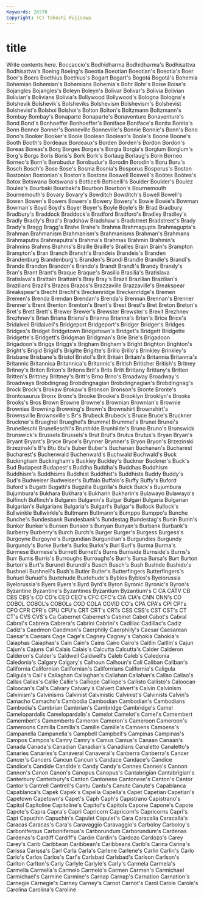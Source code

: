 ```yaml
---
Keywords: 26578 
Copyright: (C) Takeshi Fujisawa
---
```


# title

Write contents here.
Boccaccio's Bodhidharma Bodhidharma's Bodhisattva Bodhisattva's
Boeing Boeing's Boeotia Boeotian Boeotian's Boeotia's Boer Boer's Boers Boethius
Boethius's Bogart Bogart's Bogotá Bogotá's Bohemia Bohemian Bohemian's Bohemians Bohemia's
Bohr Bohr's Boise Boise's Bojangles Bojangles's Boleyn Boleyn's Bolivar Bolivar's
Bolivia Bolivian Bolivian's Bolivians Bolivia's Bollywood Bollywood's Bologna Bologna's Bolshevik
Bolshevik's Bolsheviks Bolshevism Bolshevism's Bolshevist Bolshevist's Bolshoi Bolshoi's Bolton Bolton's
Boltzmann Boltzmann's Bombay Bombay's Bonaparte Bonaparte's Bonaventure Bonaventure's Bond Bond's
Bonhoeffer Bonhoeffer's Boniface Boniface's Bonita Bonita's Bonn Bonner Bonner's Bonneville
Bonneville's Bonnie Bonnie's Bonn's Bono Bono's Booker Booker's Boole Boolean
Boolean's Boole's Boone Boone's Booth Booth's Bordeaux Bordeaux's Borden Borden's
Bordon Bordon's Boreas Boreas's Borg Borges Borges's Borgia Borgia's Borglum
Borglum's Borg's Borgs Boris Boris's Bork Bork's Borlaug Borlaug's Born
Borneo Borneo's Born's Borobudur Borobudur's Borodin Borodin's Boru Boru's Bosch
Bosch's Bose Bose's Bosnia Bosnia's Bosporus Bosporus's Boston Bostonian Bostonian's
Boston's Bostons Boswell Boswell's Boötes Boötes's Botox Botswana Botswana's Botticelli
Botticelli's Boulder Boulder's Boulez Boulez's Bourbaki Bourbaki's Bourbon Bourbon's Bournemouth
Bournemouth's Bovary Bovary's Bowditch Bowditch's Bowell Bowell's Bowen Bowen's Bowers
Bowers's Bowery Bowery's Bowie Bowie's Bowman Bowman's Boyd Boyd's Boyer
Boyer's Boyle Boyle's Br Brad Bradbury Bradbury's Braddock Braddock's Bradford
Bradford's Bradley Bradley's Bradly Bradly's Brad's Bradshaw Bradshaw's Bradstreet Bradstreet's
Brady Brady's Bragg Bragg's Brahe Brahe's Brahma Brahmagupta Brahmagupta's Brahman
Brahmanism Brahmanism's Brahmanisms Brahman's Brahmans Brahmaputra Brahmaputra's Brahma's Brahmas Brahmin
Brahmin's Brahmins Brahms Brahms's Braille Braille's Brailles Brain Brain's Brampton
Brampton's Bran Branch Branch's Brandeis Brandeis's Branden Brandenburg Brandenburg's Branden's
Brandi Brandie Brandie's Brandi's Brando Brandon Brandon's Brando's Brandt Brandt's
Brandy Brandy's Bran's Brant Brant's Braque Braque's Brasilia Brasilia's Bratislava
Bratislava's Brattain Brattain's Bray Bray's Brazil Brazilian Brazilian's Brazilians Brazil's
Brazos Brazos's Brazzaville Brazzaville's Breakspear Breakspear's Brecht Brecht's Breckenridge Breckenridge's
Bremen Bremen's Brenda Brendan Brendan's Brenda's Brennan Brennan's Brenner Brenner's
Brent Brenton Brenton's Brent's Brest Brest's Bret Breton Breton's Bret's
Brett Brett's Brewer Brewer's Brewster Brewster's Brexit Brezhnev Brezhnev's Brian
Briana Briana's Brianna Brianna's Brian's Brice Brice's Bridalveil Bridalveil's Bridgeport
Bridgeport's Bridger Bridger's Bridges Bridges's Bridget Bridgetown Bridgetown's Bridget's Bridgett
Bridgette Bridgette's Bridgett's Bridgman Bridgman's Brie Brie's Brigadoon Brigadoon's Briggs
Briggs's Brigham Brigham's Bright Brighton Brighton's Bright's Brigid Brigid's Brigitte
Brigitte's Brillo Brillo's Brinkley Brinkley's Brisbane Brisbane's Bristol Bristol's Brit
Britain Britain's Britannia Britannia's Britannic Britannica Britannica's Britannic's British Britisher
British's Britney Britney's Briton Briton's Britons Brit's Brits Britt Brittany
Brittany's Britten Britten's Brittney Brittney's Britt's Brno Brno's Broadway Broadway's
Broadways Brobdingnag Brobdingnagian Brobdingnagian's Brobdingnag's Brock Brock's Brokaw Brokaw's Bronson
Bronson's Bronte Bronte's Brontosaurus Bronx Bronx's Brooke Brooke's Brooklyn Brooklyn's
Brooks Brooks's Bros Brown Browne Browne's Brownian Brownian's Brownie Brownies
Browning Browning's Brown's Brownshirt Brownshirt's Brownsville Brownsville's Br's Brubeck Brubeck's
Bruce Bruce's Bruckner Bruckner's Brueghel Brueghel's Brummel Brummel's Brunei Brunei's
Brunelleschi Brunelleschi's Brunhilde Brunhilde's Bruno Bruno's Brunswick Brunswick's Brussels Brussels's
Brut Brut's Brutus Brutus's Bryan Bryan's Bryant Bryant's Bryce Bryce's
Brynner Brynner's Bryon Bryon's Brzezinski Brzezinski's B's Btu Btu's Buber
Buber's Buchanan Buchanan's Bucharest Bucharest's Buchenwald Buchenwald's Buchwald Buchwald's Buck
Buckingham Buckingham's Buckley Buckley's Buckner Buckner's Buck's Bud Budapest Budapest's
Buddha Buddha's Buddhas Buddhism Buddhism's Buddhisms Buddhist Buddhist's Buddhists Buddy
Buddy's Bud's Budweiser Budweiser's Buffalo Buffalo's Buffy Buffy's Buford Buford's
Bugatti Bugatti's Bugzilla Bugzilla's Buick Buick's Bujumbura Bujumbura's Bukhara Bukhara's
Bukharin Bukharin's Bulawayo Bulawayo's Bulfinch Bulfinch's Bulganin Bulganin's Bulgar Bulgari
Bulgaria Bulgarian Bulgarian's Bulgarians Bulgaria's Bulgari's Bulgar's Bullock Bullock's Bullwinkle
Bullwinkle's Bultmann Bultmann's Bumppo Bumppo's Bunche Bunche's Bundesbank Bundesbank's Bundestag
Bundestag's Bunin Bunin's Bunker Bunker's Bunsen Bunsen's Bunyan Bunyan's Burbank
Burbank's Burberry Burberry's Burch Burch's Burger Burger's Burgess Burgess's Burgoyne
Burgoyne's Burgundian Burgundian's Burgundies Burgundy Burgundy's Burke Burke's Burks Burks's
Burl Burl's Burma Burma's Burmese Burmese's Burnett Burnett's Burns Burnside
Burnside's Burns's Burr Burris Burris's Burroughs Burroughs's Burr's Bursa Bursa's
Burt Burton Burton's Burt's Burundi Burundi's Busch Busch's Bush Bushido
Bushido's Bushnell Bushnell's Bush's Butler Butler's Butterfingers Butterfingers's Buñuel Buñuel's
Buxtehude Buxtehude's Byblos Byblos's Byelorussia Byelorussia's Byers Byers's Byrd Byrd's
Byron Byronic Byronic's Byron's Byzantine Byzantine's Byzantines Byzantium Byzantium's C
CA CATV CB CBS CBS's CD CD's CEO CEO's CFC
CFC's CIA CIA's CNN CNN's CO COBOL COBOL's COBOLs COD
COLA COVID CO's CPA CPA's CPI CPI's CPO CPR CPR's
CPU CPU's CRT CRT's CRTs CSS CSS's CST CST's CT
CT's CVS CVS's Ca Cabernet Cabernet's Cabinet Cabot Cabot's Cabral
Cabral's Cabrera Cabrera's Cabrini Cabrini's Cadillac Cadillac's Cadiz Cadiz's Caedmon
Caedmon's Caerphilly Caerphilly's Caesar Caesarean Caesar's Caesars Cage Cage's Cagney
Cagney's Cahokia Cahokia's Caiaphas Caiaphas's Cain Cain's Cains Cairo Cairo's
Caitlin Caitlin's Cajun Cajun's Cajuns Cal Calais Calais's Calcutta Calcutta's
Calder Calderon Calderon's Calder's Caldwell Caldwell's Caleb Caleb's Caledonia Caledonia's
Calgary Calgary's Calhoun Calhoun's Cali Caliban Caliban's California Californian Californian's
Californians California's Caligula Caligula's Cali's Callaghan Callaghan's Callahan Callahan's Callao
Callao's Callas Callas's Callie Callie's Calliope Calliope's Callisto Callisto's Caloocan
Caloocan's Cal's Calvary Calvary's Calvert Calvert's Calvin Calvinism Calvinism's Calvinisms
Calvinist Calvinistic Calvinist's Calvinists Calvin's Camacho Camacho's Cambodia Cambodian Cambodian's
Cambodians Cambodia's Cambrian Cambrian's Cambridge Cambridge's Camel Camelopardalis Camelopardalis's Camelot
Camelot's Camel's Camembert Camembert's Camemberts Cameron Cameron's Cameroon Cameroon's Cameroons
Camilla Camilla's Camille Camille's Camoens Camoens's Campanella Campanella's Campbell Campbell's
Campinas Campinas's Campos Campos's Camry Camry's Camus Camus's Canaan Canaan's
Canada Canada's Canadian Canadian's Canadians Canaletto Canaletto's Canaries Canaries's Canaveral
Canaveral's Canberra Canberra's Cancer Cancer's Cancers Cancun Cancun's Candace Candace's
Candice Candice's Candide Candide's Candy Candy's Cannes Cannes's Cannon Cannon's
Canon Canon's Canopus Canopus's Cantabrigian Cantabrigian's Canterbury Canterbury's Canton Cantonese
Cantonese's Canton's Cantor Cantor's Cantrell Cantrell's Cantu Cantu's Canute Canute's
Capablanca Capablanca's Capek Capek's Capella Capella's Capet Capetian Capetian's Capetown
Capetown's Capet's Caph Caph's Capistrano Capistrano's Capitol Capitoline Capitoline's Capitol's
Capitols Capone Capone's Capote Capote's Capra Capra's Capri Capricorn Capricorn's
Capricorns Capri's Capt Capuchin Capuchin's Capulet Capulet's Cara Caracalla Caracalla's
Caracas Caracas's Cara's Caravaggio Caravaggio's Carboloy Carboloy's Carboniferous Carboniferous's Carborundum
Carborundum's Cardenas Cardenas's Cardiff Cardiff's Cardin Cardin's Cardozo Cardozo's Carey
Carey's Carib Caribbean Caribbean's Caribbeans Carib's Carina Carina's Carissa Carissa's
Carl Carla Carla's Carlene Carlene's Carlin Carlin's Carlo Carlo's Carlos
Carlos's Carl's Carlsbad Carlsbad's Carlson Carlson's Carlton Carlton's Carly Carlyle
Carlyle's Carly's Carmela Carmela's Carmella Carmella's Carmelo Carmelo's Carmen Carmen's
Carmichael Carmichael's Carmine Carmine's Carnap Carnap's Carnation Carnation's Carnegie Carnegie's
Carney Carney's Carnot Carnot's Carol Carole Carole's Carolina Carolina's Caroline

